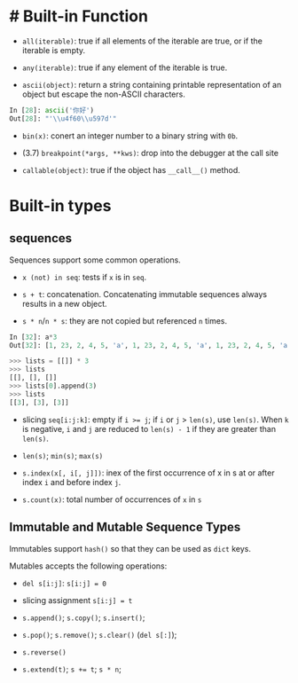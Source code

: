 # # Built-in Function

- `all(iterable)`: true if all elements of the iterable are true, or if the iterable is empty.

- `any(iterable)`: true if any element of the iterable is true.

- `ascii(object)`: return a string containing printable representation of an object but escape the non-ASCII characters.

```python
In [28]: ascii('你好')
Out[28]: "'\\u4f60\\u597d'"
```

- `bin(x)`: conert an integer number to a binary string with `0b`.

- (3.7) `breakpoint(*args, **kws)`: drop into the debugger at the call site

- `callable(object)`: true if the object has `__call__()` method.


# Built-in types

## sequences

Sequences support some common operations.

- `x (not) in seq`: tests if `x` is in `seq`.

- `s + t`: concatenation. Concatenating immutable sequences always results in a new object.

- `s * n`/`n * s`: they are not copied but referenced `n` times.

```python
In [32]: a*3
Out[32]: [1, 23, 2, 4, 5, 'a', 1, 23, 2, 4, 5, 'a', 1, 23, 2, 4, 5, 'a']
```

```python
>>> lists = [[]] * 3
>>> lists
[[], [], []]
>>> lists[0].append(3)
>>> lists
[[3], [3], [3]]
```

- slicing `seq[i:j:k]`: empty if `i >= j`; if `i` or `j` > `len(s)`, use `len(s)`.  When `k` is negative, `i` and `j` are reduced to `len(s) - 1` if they are greater than `len(s)`.

- `len(s)`; `min(s)`; `max(s)`

- `s.index(x[, i[, j]])`: inex of the first occurrence of x in s at or after index `i` and before index `j`.

- `s.count(x)`: total number of occurrences of `x` in `s`

## Immutable and Mutable Sequence Types

Immutables support `hash()` so that they can be used as `dict` keys.

Mutables accepts the following operations:

- `del s[i:j]`: `s[i:j] = 0`

- slicing assignment `s[i:j] = t`

- `s.append()`; `s.copy()`;  `s.insert()`; 

- `s.pop()`; `s.remove()`; `s.clear()` (`del s[:]`);

- `s.reverse()`

- `s.extend(t)`; `s += t`; `s * n`;
